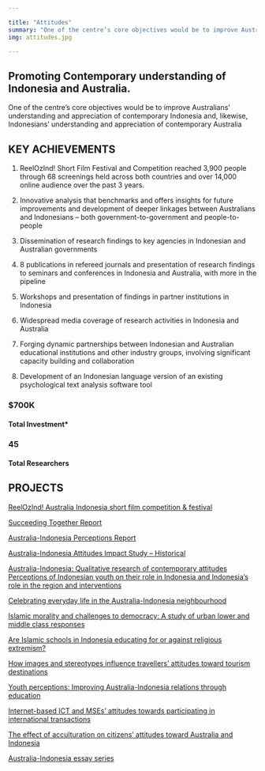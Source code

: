 ```yaml
---

title: "Attitudes"
summary: "One of the centre’s core objectives would be to improve Australians’ understanding and appreciation of contemporary Indonesia and, likewise, Indonesians’ understanding and appreciation of contemporary Australia"
img: attitudes.jpg

---
```


<div id="top-target"></div>

## Promoting Contemporary understanding of Indonesia and Australia.

One of the centre’s core objectives would be to improve Australians’ understanding and appreciation of contemporary Indonesia and, likewise, Indonesians’ understanding and appreciation of contemporary Australia 

## KEY ACHIEVEMENTS 
1. ReelOzInd! Short Film Festival and Competition reached 3,900 people through 68 screenings held across both countries and over 14,000 online audience over the past 3 years. 

1. Innovative analysis that benchmarks and offers insights for future improvements and development of deeper linkages between Australians and Indonesians – both government-to-government and people-to-people 
1. Dissemination of research findings to key agencies in Indonesian and Australian governments 
1. 8 publications in refereed journals and presentation of research findings to seminars and conferences in Indonesia and Australia, with more in the pipeline 
1. Workshops and presentation of findings in partner institutions in Indonesia 
1. Widespread media coverage of research activities in Indonesia and Australia 
1. Forging dynamic partnerships between Indonesian and Australian educational institutions and other industry groups, involving significant capacity building and collaboration 
1. Development of an Indonesian language version of an existing psychological text analysis software tool 

### $700K
#### Total Investment*

### 45
#### Total Researchers

<div id="bot-target"></div>

## PROJECTS

[ReelOzInd! Australia Indonesia short film competition & festival](http://reelozind.com/en/home/)

[Succeeding Together Report](https://australiaindonesiacentre.org/projects/succeeding-together/)

[Australia-Indonesia Perceptions Report](https://australiaindonesiacentre.org/projects/australia-indonesia-perceptions-report-2016/)

[Australia-Indonesia Attitudes Impact Study – Historical](https://australiaindonesiacentre.org/projects/australia-indonesia-attitudes-impact-study-historical/)

[Australia-Indonesia: Qualitative research of contemporary attitudes Perceptions of Indonesian youth on their role in Indonesia and Indonesia’s role in the region and interventions](https://australiaindonesiacentre.org/projects/perceptions-indonesian-youth-role-indonesia-indonesias-role-region/)

[Celebrating everyday life in the Australia-Indonesia neighbourhood](https://australiaindonesiacentre.org/projects/celebrating-everyday-life-australia-indonesia-neighbourhood/)

[Islamic morality and challenges to democracy: A study of urban lower and middle class responses](https://australiaindonesiacentre.org/projects/islamic-morality-challenges-democracy-study-urban-lower-middle-class-responses/)

[Are Islamic schools in Indonesia educating for or against religious extremism?](https://australiaindonesiacentre.org/projects/islamic-schools-indonesia-educating-religious-extremism/)

[How images and stereotypes influence travellers’ attitudes toward tourism destinations](https://australiaindonesiacentre.org/projects/images-stereotypes-influence-travellers-attitudes-toward-tourism-destination/)

[Youth perceptions: Improving Australia-Indonesia relations through education](https://australiaindonesiacentre.org/projects/youth-perceptions-improving-australia-indonesia-relations-education/)

[Internet-based ICT and MSEs’ attitudes towards participating in international transactions](https://australiaindonesiacentre.org/projects/internet-based-ict-mses-attitude-towards-participating-international-transactions/)

[The effect of acculturation on citizens’ attitudes toward Australia and Indonesia](https://australiaindonesiacentre.org/projects/effect-acculturation-citizens-attitude-toward-australia-indonesia/)

[Australia-Indonesia essay series](https://australiaindonesiacentre.org/projects/australia-indonesia-essay-series/)
